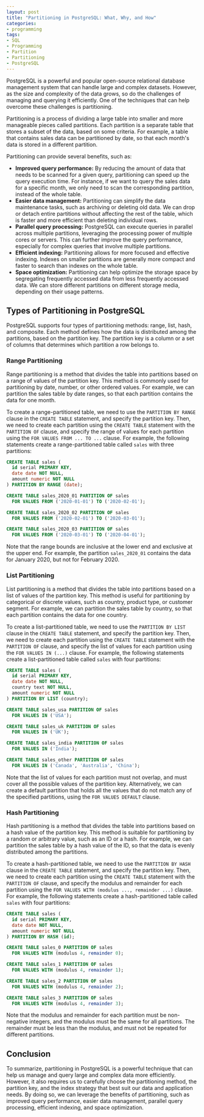 ```yaml
---
layout: post
title: "Partitioning in PostgreSQL: What, Why, and How"
categories:
- programming
tags:
- SQL
- Programming
- Partition
- Partitioning
- PostgreSQL
---
```


PostgreSQL is a powerful and popular open-source relational database management system that can handle large and complex datasets. However, as the size and complexity of the data grows, so do the challenges of managing and querying it efficiently. One of the techniques that can help overcome these challenges is partitioning.

Partitioning is a process of dividing a large table into smaller and more manageable pieces called partitions. Each partition is a separate table that stores a subset of the data, based on some criteria. For example, a table that contains sales data can be partitioned by date, so that each month's data is stored in a different partition.

Partitioning can provide several benefits, such as:

- **Improved query performance:** By reducing the amount of data that needs to be scanned for a given query, partitioning can speed up the query execution time. For instance, if we want to query the sales data for a specific month, we only need to scan the corresponding partition, instead of the whole table.
- **Easier data management:** Partitioning can simplify the data maintenance tasks, such as archiving or deleting old data. We can drop or detach entire partitions without affecting the rest of the table, which is faster and more efficient than deleting individual rows.
- **Parallel query processing:** PostgreSQL can execute queries in parallel across multiple partitions, leveraging the processing power of multiple cores or servers. This can further improve the query performance, especially for complex queries that involve multiple partitions.
- **Efficient indexing:** Partitioning allows for more focused and effective indexing. Indexes on smaller partitions are generally more compact and faster to search than indexes on the whole table.
- **Space optimization:** Partitioning can help optimize the storage space by segregating frequently accessed data from less frequently accessed data. We can store different partitions on different storage media, depending on their usage patterns.

## Types of Partitioning in PostgreSQL

PostgreSQL supports four types of partitioning methods: range, list, hash, and composite. Each method defines how the data is distributed among the partitions, based on the partition key. The partition key is a column or a set of columns that determines which partition a row belongs to.

### Range Partitioning

Range partitioning is a method that divides the table into partitions based on a range of values of the partition key. This method is commonly used for partitioning by date, number, or other ordered values. For example, we can partition the sales table by date ranges, so that each partition contains the data for one month.

To create a range-partitioned table, we need to use the `PARTITION BY RANGE` clause in the `CREATE TABLE` statement, and specify the partition key. Then, we need to create each partition using the `CREATE TABLE` statement with the `PARTITION OF` clause, and specify the range of values for each partition using the `FOR VALUES FROM ... TO ...` clause. For example, the following statements create a range-partitioned table called `sales` with three partitions:

```sql
CREATE TABLE sales (
  id serial PRIMARY KEY,
  date date NOT NULL,
  amount numeric NOT NULL
) PARTITION BY RANGE (date);

CREATE TABLE sales_2020_01 PARTITION OF sales
  FOR VALUES FROM ('2020-01-01') TO ('2020-02-01');

CREATE TABLE sales_2020_02 PARTITION OF sales
  FOR VALUES FROM ('2020-02-01') TO ('2020-03-01');

CREATE TABLE sales_2020_03 PARTITION OF sales
  FOR VALUES FROM ('2020-03-01') TO ('2020-04-01');
```

Note that the range bounds are inclusive at the lower end and exclusive at the upper end. For example, the partition `sales_2020_01` contains the data for January 2020, but not for February 2020.

### List Partitioning

List partitioning is a method that divides the table into partitions based on a list of values of the partition key. This method is useful for partitioning by categorical or discrete values, such as country, product type, or customer segment. For example, we can partition the sales table by country, so that each partition contains the data for one country.

To create a list-partitioned table, we need to use the `PARTITION BY LIST` clause in the `CREATE TABLE` statement, and specify the partition key. Then, we need to create each partition using the `CREATE TABLE` statement with the `PARTITION OF` clause, and specify the list of values for each partition using the `FOR VALUES IN (...)` clause. For example, the following statements create a list-partitioned table called `sales` with four partitions:

```sql
CREATE TABLE sales (
  id serial PRIMARY KEY,
  date date NOT NULL,
  country text NOT NULL,
  amount numeric NOT NULL
) PARTITION BY LIST (country);

CREATE TABLE sales_usa PARTITION OF sales
  FOR VALUES IN ('USA');

CREATE TABLE sales_uk PARTITION OF sales
  FOR VALUES IN ('UK');

CREATE TABLE sales_india PARTITION OF sales
  FOR VALUES IN ('India');

CREATE TABLE sales_other PARTITION OF sales
  FOR VALUES IN ('Canada', 'Australia', 'China');
```

Note that the list of values for each partition must not overlap, and must cover all the possible values of the partition key. Alternatively, we can create a default partition that holds all the values that do not match any of the specified partitions, using the `FOR VALUES DEFAULT` clause.

### Hash Partitioning

Hash partitioning is a method that divides the table into partitions based on a hash value of the partition key. This method is suitable for partitioning by a random or arbitrary value, such as an ID or a hash. For example, we can partition the sales table by a hash value of the ID, so that the data is evenly distributed among the partitions.

To create a hash-partitioned table, we need to use the `PARTITION BY HASH` clause in the `CREATE TABLE` statement, and specify the partition key. Then, we need to create each partition using the `CREATE TABLE` statement with the `PARTITION OF` clause, and specify the modulus and remainder for each partition using the `FOR VALUES WITH (modulus ..., remainder ...)` clause. For example, the following statements create a hash-partitioned table called `sales` with four partitions:

```sql
CREATE TABLE sales (
  id serial PRIMARY KEY,
  date date NOT NULL,
  amount numeric NOT NULL
) PARTITION BY HASH (id);

CREATE TABLE sales_0 PARTITION OF sales
  FOR VALUES WITH (modulus 4, remainder 0);

CREATE TABLE sales_1 PARTITION OF sales
  FOR VALUES WITH (modulus 4, remainder 1);

CREATE TABLE sales_2 PARTITION OF sales
  FOR VALUES WITH (modulus 4, remainder 2);

CREATE TABLE sales_3 PARTITION OF sales
  FOR VALUES WITH (modulus 4, remainder 3);
```

Note that the modulus and remainder for each partition must be non-negative integers, and the modulus must be the same for all partitions. The remainder must be less than the modulus, and must not be repeated for different partitions.

## Conclusion

To summarize, partitioning in PostgreSQL is a powerful technique that can help us manage and query large and complex data more efficiently. However, it also requires us to carefully choose the partitioning method, the partition key, and the index strategy that best suit our data and application needs. By doing so, we can leverage the benefits of partitioning, such as improved query performance, easier data management, parallel query processing, efficient indexing, and space optimization.
